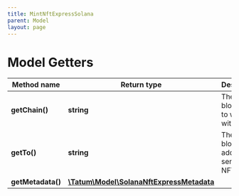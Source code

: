 ```yaml
---
title: MintNftExpressSolana
parent: Model
layout: page
---
```


# Model Getters

Method name | Return type | Description | Notes
------------ | ------------- | ------------- | -------------
**getChain()** | **string** | The blockchain to work with |
**getTo()** | **string** | The blockchain address to send the NFT to |
**getMetadata()** | [**\Tatum\Model\SolanaNftExpressMetadata**](../SolanaNftExpressMetadata) |  |

